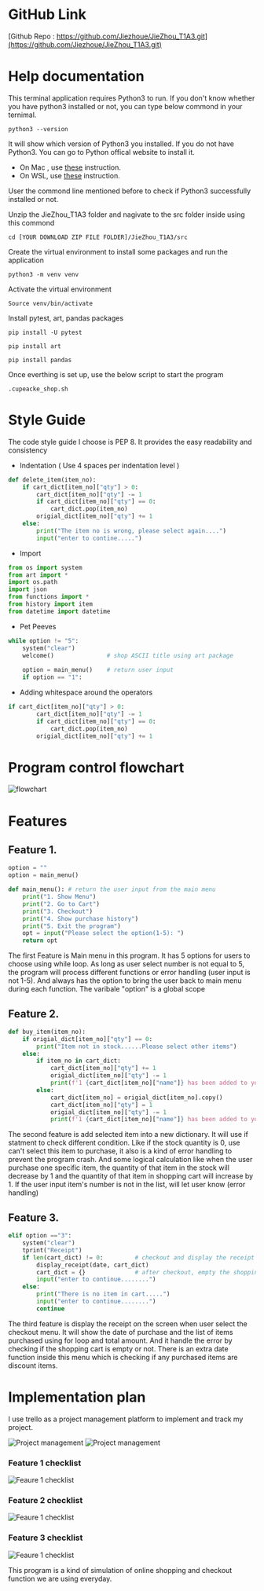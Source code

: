 # GitHub Link
[Github Repo : https://github.com/Jiezhoue/JieZhou_T1A3.git](https://github.com/Jiezhoue/JieZhou_T1A3.git)

# Help documentation
This terminal application requires Python3 to run. If you don't know whether you have python3 installed or not, you can type below commond in your ternimal.

```
python3 --version
```

It will show which version of Python3 you installed. If you do not have Python3. You can go to Python offical website to install it.
- On Mac , use [these](https://wsvincent.com/install-python/#install-python-on-macos) instruction.
- On WSL, use [these](https://wsvincent.com/install-python/#install-python-on-linux) instruction.

User the commond line mentioned before to check if Python3 successfully installed or not.

Unzip the JieZhou_T1A3 folder and nagivate to the src folder inside using this commond

```
cd [YOUR DOWNLOAD ZIP FILE FOLDER]/JieZhou_T1A3/src
```

Create the virtual environment to install some packages and run the application

```
python3 -m venv venv
```
Activate the virtual environment
```
Source venv/bin/activate
```
Install pytest, art, pandas packages

```
pip install -U pytest
```
```
pip install art
```
```
pip install pandas
```

Once everthing is set up, use the below script to start the program

```
.cupeacke_shop.sh
```

# Style Guide

The code style guide I choose is PEP 8. It provides the easy readability and consistency

- Indentation ( Use 4 spaces per indentation level )

```py
def delete_item(item_no):
    if cart_dict[item_no]["qty"] > 0:
        cart_dict[item_no]["qty"] -= 1
        if cart_dict[item_no]["qty"] == 0:
            cart_dict.pop(item_no)
        origial_dict[item_no]["qty"] += 1
    else:
        print("The item no is wrong, please select again....")
        input("enter to contine.....")
```

- Import

```py
from os import system
from art import *
import os.path
import json
from functions import *
from history import item
from datetime import datetime
```
- Pet Peeves

```py
while option != "5": 
    system("clear") 
    welcome()               # shop ASCII title using art package
    
    option = main_menu()    # return user input
    if option == "1":
```
- Adding whitespace around the operators

```py
if cart_dict[item_no]["qty"] > 0:
        cart_dict[item_no]["qty"] -= 1
        if cart_dict[item_no]["qty"] == 0:
            cart_dict.pop(item_no)
        origial_dict[item_no]["qty"] += 1
```

# Program control flowchart

![flowchart](docs/terminal.png)


# Features
## Feature 1.

```py
option = ""
option = main_menu()
```

```py
def main_menu(): # return the user input from the main menu
    print("1. Show Menu")
    print("2. Go to Cart")
    print("3. Checkout")
    print("4. Show purchase history")
    print("5. Exit the program")
    opt = input("Please select the option(1-5): ")
    return opt
```

The first Feature is Main menu in this program. It has 5 options for users to choose using while loop. As long as user select number is not equal to 5, the program will process different functions or error handling (user input is not 1-5). And always has the option to bring the user back to main menu during each function. The varibale "option" is a global scope




## Feature 2.

```py
def buy_item(item_no):
    if origial_dict[item_no]["qty"] == 0:
        print("Item not in stock......Please select other items")
    else:
        if item_no in cart_dict:
            cart_dict[item_no]["qty"] += 1
            origial_dict[item_no]["qty"] -= 1
            print(f'1 {cart_dict[item_no]["name"]} has been added to your cart.')
        else:
            cart_dict[item_no] = origial_dict[item_no].copy()
            cart_dict[item_no]["qty"] = 1
            origial_dict[item_no]["qty"] -= 1
            print(f'1 {cart_dict[item_no]["name"]} has been added to your cart.')
```

The second feature is add selected item into a new dictionary. It will use if statment to check different condition. Like if the stock quantity is 0, use can't select this item to purchase, it also is a kind of error handling to prevent the program crash. And some logical calculation like when the user purchase one specific item, the quantity of that item in the stock will decrease by 1 and the quantity of that item in shopping cart will increase by 1. If the user input item's number is not in the list, will let user know (error handling)



## Feature 3.

```py
elif option =="3":
    system("clear")
    tprint("Receipt")
    if len(cart_dict) != 0:         # checkout and display the receipt
        display_receipt(date, cart_dict)
        cart_dict = {}              # after checkout, empty the shopping cart
        input("enter to continue........")
    else:
        print("There is no item in cart.....")
        input("enter to continue........")
        continue 
```
The third feature is display the receipt on the screen when user select the checkout menu. It will show the date of purchase and the list of items purchased using for loop and total amount. And it handle the error by checking if the shopping cart is empty or not. There is an extra date function inside this menu which is checking if any purchased items are discount items.


# Implementation plan

I use trello as a project management platform to implement and track my project.

![Project management](docs/trello1.png)
![Project management](docs/trello2.png)

### Feature 1 checklist
![Feaure 1 checklist](docs/feature1.png)

### Feature 2 checklist
![Feaure 1 checklist](docs/feature2.png)

### Feature 3 checklist
![Feaure 1 checklist](docs/feature3.png)

This program is a kind of simulation of online shopping and checkout function we are using everyday. 
